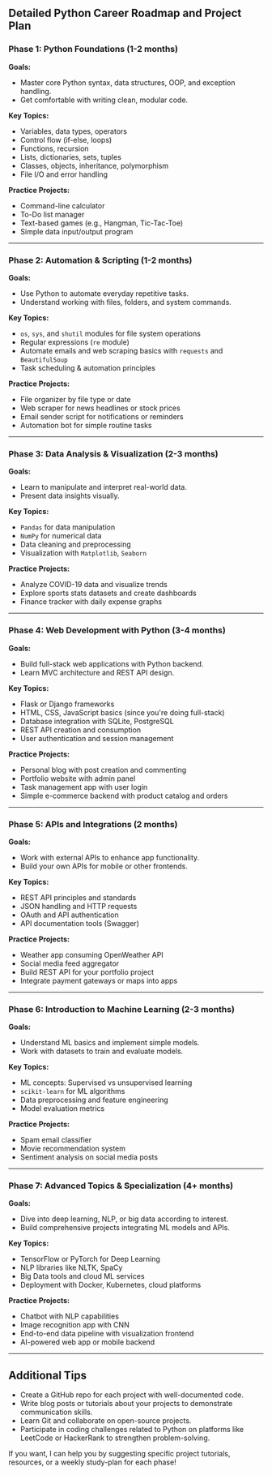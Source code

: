 ## Detailed Python Career Roadmap and Project Plan

### Phase 1: Python Foundations (1-2 months)
**Goals:**
- Master core Python syntax, data structures, OOP, and exception handling.
- Get comfortable with writing clean, modular code.

**Key Topics:**
- Variables, data types, operators
- Control flow (if-else, loops)
- Functions, recursion
- Lists, dictionaries, sets, tuples
- Classes, objects, inheritance, polymorphism
- File I/O and error handling

**Practice Projects:**
- Command-line calculator
- To-Do list manager
- Text-based games (e.g., Hangman, Tic-Tac-Toe)
- Simple data input/output program

---

### Phase 2: Automation & Scripting (1-2 months)
**Goals:**
- Use Python to automate everyday repetitive tasks.
- Understand working with files, folders, and system commands.

**Key Topics:**
- `os`, `sys`, and `shutil` modules for file system operations
- Regular expressions (`re` module)
- Automate emails and web scraping basics with `requests` and `BeautifulSoup`
- Task scheduling & automation principles

**Practice Projects:**
- File organizer by file type or date
- Web scraper for news headlines or stock prices
- Email sender script for notifications or reminders
- Automation bot for simple routine tasks

---

### Phase 3: Data Analysis & Visualization (2-3 months)
**Goals:**
- Learn to manipulate and interpret real-world data.
- Present data insights visually.

**Key Topics:**
- `Pandas` for data manipulation
- `NumPy` for numerical data
- Data cleaning and preprocessing
- Visualization with `Matplotlib`, `Seaborn`

**Practice Projects:**
- Analyze COVID-19 data and visualize trends
- Explore sports stats datasets and create dashboards
- Finance tracker with daily expense graphs

---

### Phase 4: Web Development with Python (3-4 months)
**Goals:**
- Build full-stack web applications with Python backend.
- Learn MVC architecture and REST API design.

**Key Topics:**
- Flask or Django frameworks
- HTML, CSS, JavaScript basics (since you're doing full-stack)
- Database integration with SQLite, PostgreSQL
- REST API creation and consumption
- User authentication and session management

**Practice Projects:**
- Personal blog with post creation and commenting
- Portfolio website with admin panel
- Task management app with user login
- Simple e-commerce backend with product catalog and orders

---

### Phase 5: APIs and Integrations (2 months)
**Goals:**
- Work with external APIs to enhance app functionality.
- Build your own APIs for mobile or other frontends.

**Key Topics:**
- REST API principles and standards
- JSON handling and HTTP requests
- OAuth and API authentication
- API documentation tools (Swagger)

**Practice Projects:**
- Weather app consuming OpenWeather API
- Social media feed aggregator
- Build REST API for your portfolio project
- Integrate payment gateways or maps into apps

---

### Phase 6: Introduction to Machine Learning (2-3 months)
**Goals:**
- Understand ML basics and implement simple models.
- Work with datasets to train and evaluate models.

**Key Topics:**
- ML concepts: Supervised vs unsupervised learning
- `scikit-learn` for ML algorithms
- Data preprocessing and feature engineering
- Model evaluation metrics

**Practice Projects:**
- Spam email classifier
- Movie recommendation system
- Sentiment analysis on social media posts

---

### Phase 7: Advanced Topics & Specialization (4+ months)
**Goals:**
- Dive into deep learning, NLP, or big data according to interest.
- Build comprehensive projects integrating ML models and APIs.

**Key Topics:**
- TensorFlow or PyTorch for Deep Learning
- NLP libraries like NLTK, SpaCy
- Big Data tools and cloud ML services
- Deployment with Docker, Kubernetes, cloud platforms

**Practice Projects:**
- Chatbot with NLP capabilities
- Image recognition app with CNN
- End-to-end data pipeline with visualization frontend
- AI-powered web app or mobile backend

---

## Additional Tips
- Create a GitHub repo for each project with well-documented code.
- Write blog posts or tutorials about your projects to demonstrate communication skills.
- Learn Git and collaborate on open-source projects.
- Participate in coding challenges related to Python on platforms like LeetCode or HackerRank to strengthen problem-solving.

If you want, I can help you by suggesting specific project tutorials, resources, or a weekly study-plan for each phase!
